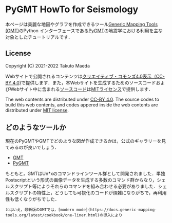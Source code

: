 # PyGMT HowTo for Seismology

本ページは美麗な地図やグラフを作成できるツール[Generic Mapping Tools (GMT)](https://github.com/GenericMappingTools/gmt)のPython インターフェースである[PyGMT](https://www.pygmt.org/)の地震学における利用を主な対象としたチュートリアルです．

## License

Copyright (C) 2021-2022 Takuto Maeda

Webサイトで公開されるコンテンツは[クリエイティブ・コモンズ4.0表示（CC-BY 4.0)](https://creativecommons.org/licenses/by/4.0/)で提供します．また，本Webサイトを生成するためのソースコードおよびWebサイト中に含まれる[ソースコード](https://github.com/tktmyd/pygmt-howto-jp)は[MITライセンス](https://opensource.org/licenses/MIT)で提供します．

The web contents are distributed under [CC-BY 4.0](https://creativecommons.org/licenses/by/4.0/). The source codes to build this web contents, and codes appered inside the web contents are distributed under [MIT license](https://opensource.org/licenses/MIT). 

## どのようなツールか

現在のPyGMTやGMTでどのような図が作成できるかは，公式のギャラリーを見てみるのが良いでしょう．

- [GMT](https://docs.generic-mapping-tools.org/latest/gallery.html)
- [PyGMT](https://www.pygmt.org/latest/gallery/)

もともと，GMTはUn*xのコマンドラインツール群として開発されました．単独Postscriptという形式の画像データを生成する多数のコマンド群からなり，シェルスクリプト等によりそれらのコマンドを組み合わせる必要がありました．シェルスクリプトの特性上，どうしても可視化のコードが煩雑になりがちで，再利用性も低くなりがちでした．

```{tip}
とはいえ，最新版のGMTでは，[modern mode](https://docs.generic-mapping-tools.org/latest/cookbook/one-liner.html)の導入により
```
